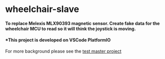 # wheelchair-slave
#### To replace Melexis MLX90393 magnetic sensor. Create fake data for the wheelchair MCU to read so it will think the joystick is moving. 

#### *This project is developed on VSCode PlatformIO

For more background please see the [test master project](https://github.com/johnnyhoichuen/wheelchair-master)

